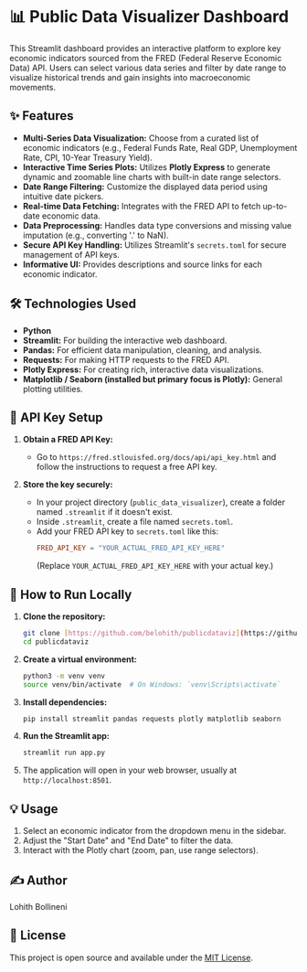 # 📊 Public Data Visualizer Dashboard

This Streamlit dashboard provides an interactive platform to explore key economic indicators sourced from the FRED (Federal Reserve Economic Data) API. Users can select various data series and filter by date range to visualize historical trends and gain insights into macroeconomic movements.

## ✨ Features

* **Multi-Series Data Visualization:** Choose from a curated list of economic indicators (e.g., Federal Funds Rate, Real GDP, Unemployment Rate, CPI, 10-Year Treasury Yield).
* **Interactive Time Series Plots:** Utilizes **Plotly Express** to generate dynamic and zoomable line charts with built-in date range selectors.
* **Date Range Filtering:** Customize the displayed data period using intuitive date pickers.
* **Real-time Data Fetching:** Integrates with the FRED API to fetch up-to-date economic data.
* **Data Preprocessing:** Handles data type conversions and missing value imputation (e.g., converting '.' to NaN).
* **Secure API Key Handling:** Utilizes Streamlit's `secrets.toml` for secure management of API keys.
* **Informative UI:** Provides descriptions and source links for each economic indicator.

## 🛠️ Technologies Used

* **Python**
* **Streamlit:** For building the interactive web dashboard.
* **Pandas:** For efficient data manipulation, cleaning, and analysis.
* **Requests:** For making HTTP requests to the FRED API.
* **Plotly Express:** For creating rich, interactive data visualizations.
* **Matplotlib / Seaborn (installed but primary focus is Plotly):** General plotting utilities.

## 🔑 API Key Setup

1.  **Obtain a FRED API Key:**
    * Go to `https://fred.stlouisfed.org/docs/api/api_key.html` and follow the instructions to request a free API key.

2.  **Store the key securely:**
    * In your project directory (`public_data_visualizer`), create a folder named `.streamlit` if it doesn't exist.
    * Inside `.streamlit`, create a file named `secrets.toml`.
    * Add your FRED API key to `secrets.toml` like this:
        ```toml
        FRED_API_KEY = "YOUR_ACTUAL_FRED_API_KEY_HERE"
        ```
        (Replace `YOUR_ACTUAL_FRED_API_KEY_HERE` with your actual key.)

## 🚀 How to Run Locally

1.  **Clone the repository:**
    ```bash
    git clone [https://github.com/belohith/publicdataviz](https://github.com/belohith/publicdataviz)
    cd publicdataviz
    ```


2.  **Create a virtual environment:**
    ```bash
    python3 -m venv venv
    source venv/bin/activate  # On Windows: `venv\Scripts\activate`
    ```

3.  **Install dependencies:**
    ```bash
    pip install streamlit pandas requests plotly matplotlib seaborn
    ```

4.  **Run the Streamlit app:**
    ```bash
    streamlit run app.py
    ```

5.  The application will open in your web browser, usually at `http://localhost:8501`.

## 💡 Usage

1.  Select an economic indicator from the dropdown menu in the sidebar.
2.  Adjust the "Start Date" and "End Date" to filter the data.
3.  Interact with the Plotly chart (zoom, pan, use range selectors).

## ✍️ Author

Lohith Bollineni

## 📄 License

This project is open source and available under the [MIT License](https://opensource.org/licenses/MIT).